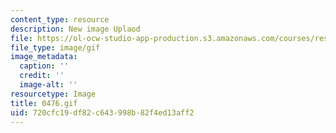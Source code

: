 ```yaml
---
content_type: resource
description: New image Uplaod
file: https://ol-ocw-studio-app-production.s3.amazonaws.com/courses/res-21g-01-kana-spring-2010/720cfc19df82c643998b82f4ed13aff2_0476.gif
file_type: image/gif
image_metadata:
  caption: ''
  credit: ''
  image-alt: ''
resourcetype: Image
title: 0476.gif
uid: 720cfc19-df82-c643-998b-82f4ed13aff2
---
```

